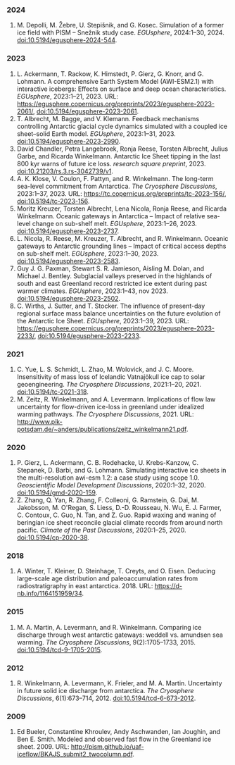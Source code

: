 ### 2024

1. M\. Depolli, M\. Žebre, U\. Stepišnik, and G\. Kosec\. Simulation of a former ice field with PISM – Snežnik study case\. *EGUsphere*, 2024:1–30, 2024\. [doi:10\.5194/egusphere\-2024\-544](https://doi.org/10.5194/egusphere-2024-544)\.   

### 2023

1. L\. Ackermann, T\. Rackow, K\. Himstedt, P\. Gierz, G\. Knorr, and G\. Lohmann\. A comprehensive Earth System Model \(AWI\-ESM2\.1\) with interactive icebergs: Effects on surface and deep ocean characteristics\. *EGUsphere*, 2023:1–21, 2023\. URL: [https://egusphere\.copernicus\.org/preprints/2023/egusphere\-2023\-2061/](https://egusphere.copernicus.org/preprints/2023/egusphere-2023-2061/), [doi:10\.5194/egusphere\-2023\-2061](https://doi.org/10.5194/egusphere-2023-2061)\.   
2. T\. Albrecht, M\. Bagge, and V\. Klemann\. Feedback mechanisms controlling Antarctic glacial cycle dynamics simulated with a coupled ice sheet–solid Earth model\. *EGUsphere*, 2023:1–31, 2023\. [doi:10\.5194/egusphere\-2023\-2990](https://doi.org/10.5194/egusphere-2023-2990)\.   
3. David Chandler, Petra Langebroek, Ronja Reese, Torsten Albrecht, Julius Garbe, and Ricarda Winkelmann\. Antarctic Ice Sheet tipping in the last 800 kyr warns of future ice loss\. *research square preprint*, 2023\. [doi:10\.21203/rs\.3\.rs\-3042739/v1](https://doi.org/10.21203/rs.3.rs-3042739/v1)\.   
4. A\. K\. Klose, V\. Coulon, F\. Pattyn, and R\. Winkelmann\. The long\-term sea\-level commitment from Antarctica\. *The Cryosphere Discussions*, 2023:1–37, 2023\. URL: [https://tc\.copernicus\.org/preprints/tc\-2023\-156/](https://tc.copernicus.org/preprints/tc-2023-156/), [doi:10\.5194/tc\-2023\-156](https://doi.org/10.5194/tc-2023-156)\.   
5. Moritz Kreuzer, Torsten Albrecht, Lena Nicola, Ronja Reese, and Ricarda Winkelmann\. Oceanic gateways in Antarctica – Impact of relative sea\-level change on sub\-shelf melt\. *EGUsphere*, 2023:1–26, 2023\. [doi:10\.5194/egusphere\-2023\-2737](https://doi.org/10.5194/egusphere-2023-2737)\.   
6. L\. Nicola, R\. Reese, M\. Kreuzer, T\. Albrecht, and R\. Winkelmann\. Oceanic gateways to Antarctic grounding lines – Impact of critical access depths on sub\-shelf melt\. *EGUsphere*, 2023:1–30, 2023\. [doi:10\.5194/egusphere\-2023\-2583](https://doi.org/10.5194/egusphere-2023-2583)\.   
7. Guy J\. G\. Paxman, Stewart S\. R\. Jamieson, Aisling M\. Dolan, and Michael J\. Bentley\. Subglacial valleys preserved in the highlands of south and east Greenland record restricted ice extent during past warmer climates\. *EGUsphere*, 2023:1–43, nov 2023\. [doi:10\.5194/egusphere\-2023\-2502](https://doi.org/10.5194/egusphere-2023-2502)\.   
8. C\. Wirths, J\. Sutter, and T\. Stocker\. The influence of present\-day regional surface mass balance uncertainties on the future evolution of the Antarctic Ice Sheet\. *EGUsphere*, 2023:1–39, 2023\. URL: [https://egusphere\.copernicus\.org/preprints/2023/egusphere\-2023\-2233/](https://egusphere.copernicus.org/preprints/2023/egusphere-2023-2233/), [doi:10\.5194/egusphere\-2023\-2233](https://doi.org/10.5194/egusphere-2023-2233)\.   

### 2021

1. C\. Yue, L\. S\. Schmidt, L\. Zhao, M\. Wolovick, and J\. C\. Moore\. Insensitivity of mass loss of Icelandic Vatnajökull ice cap to solar geoengineering\. *The Cryosphere Discussions*, 2021:1–20, 2021\. [doi:10\.5194/tc\-2021\-318](https://doi.org/10.5194/tc-2021-318)\.   
2. M\. Zeitz, R\. Winkelmann, and A\. Levermann\. Implications of flow law uncertainty for flow\-driven ice\-loss in greenland under idealized warming pathways\. *The Cryosphere Discussions*, 2021\. URL: [http://www\.pik\-potsdam\.de/~anders/publications/zeitz\_winkelmann21\.pdf](http://www.pik-potsdam.de/~anders/publications/zeitz_winkelmann21.pdf)\.   

### 2020

1. P\. Gierz, L\. Ackermann, C\. B\. Rodehacke, U\. Krebs\-Kanzow, C\. Stepanek, D\. Barbi, and G\. Lohmann\. Simulating interactive ice sheets in the multi\-resolution awi\-esm 1\.2: a case study using scope 1\.0\. *Geoscientific Model Development Discussions*, 2020:1–32, 2020\. [doi:10\.5194/gmd\-2020\-159](https://doi.org/10.5194/gmd-2020-159)\.   
2. Z\. Zhang, Q\. Yan, R\. Zhang, F\. Colleoni, G\. Ramstein, G\. Dai, M\. Jakobsson, M\. O'Regan, S\. Liess, D\.\-D\. Rousseau, N\. Wu, E\. J\. Farmer, C\. Contoux, C\. Guo, N\. Tan, and Z\. Guo\. Rapid waxing and waning of beringian ice sheet reconcile glacial climate records from around north pacific\. *Climate of the Past Discussions*, 2020:1–25, 2020\. [doi:10\.5194/cp\-2020\-38](https://doi.org/10.5194/cp-2020-38)\.   

### 2018

1. A\. Winter, T\. Kleiner, D\. Steinhage, T\. Creyts, and O\. Eisen\. Deducing large\-scale age distribution and paleoaccumulation rates from radiostratigraphy in east antarctica\. 2018\. URL: [https://d\-nb\.info/1164151959/34](https://d-nb.info/1164151959/34)\.   

### 2015

1. M\. A\. Martin, A\. Levermann, and R\. Winkelmann\. Comparing ice discharge through west antarctic gateways: weddell vs\. amundsen sea warming\. *The Cryosphere Discussions*, 9\(2\):1705–1733, 2015\. [doi:10\.5194/tcd\-9\-1705\-2015](https://doi.org/10.5194/tcd-9-1705-2015)\.   

### 2012

1. R\. Winkelmann, A\. Levermann, K\. Frieler, and M\. A\. Martin\. Uncertainty in future solid ice discharge from antarctica\. *The Cryosphere Discussions*, 6\(1\):673–714, 2012\. [doi:10\.5194/tcd\-6\-673\-2012](https://doi.org/10.5194/tcd-6-673-2012)\.   

### 2009

1. Ed Bueler, Constantine Khroulev, Andy Aschwanden, Ian Joughin, and Ben E\. Smith\. Modeled and observed fast flow in the Greenland ice sheet\. 2009\. URL: [http://pism\.github\.io/uaf\-iceflow/BKAJS\_submit2\_twocolumn\.pdf](http://pism.github.io/uaf-iceflow/BKAJS_submit2_twocolumn.pdf)\.   

